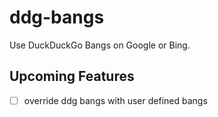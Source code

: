 # ddg-bangs
Use DuckDuckGo Bangs on Google or Bing.

## Upcoming Features
- [ ] override ddg bangs with user defined bangs
